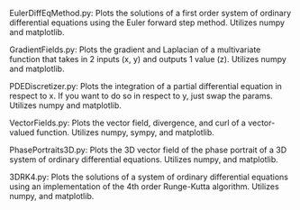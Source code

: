 EulerDiffEqMethod.py: Plots the solutions of a first order system of ordinary differential equations using the Euler forward step method.
Utilizes numpy and matplotlib.


GradientFields.py: Plots the gradient and Laplacian of a multivariate function that takes in 2 inputs (x, y) and outputs 1 value (z).
Utilizes numpy and matplotlib.


PDEDiscretizer.py: Plots the integration of a partial differential equation in respect to x. If you want to do so in respect to y, just swap the params.
Utilizes numpy and matplotlib.


VectorFields.py: Plots the vector field, divergence, and curl of a vector-valued function.
Utilizes numpy, sympy, and matplotlib.

PhasePortraits3D.py: Plots the 3D vector field of the phase portrait of a 3D system of ordinary differential equations.
Utilizes numpy, and matplotlib.


3DRK4.py: Plots the solutions of a system of ordinary differential equations using an implementation of the 4th order Runge-Kutta algorithm.
Utilizes numpy, and matplotlib.

